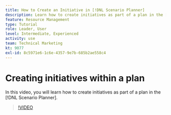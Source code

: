 ```yaml
---
title: How to Create an Initiative in [!DNL Scenario Planner]
description: Learn how to create initiatives as part of a plan in the [!DNL Scenario Planner].
feature: Resource Management
type: Tutorial
role: Leader, User
level: Intermediate, Experienced
activity: use
team: Technical Marketing
kt: 9077
exl-id: 8c5971e6-1c6e-4357-9e7b-685b2ae558c4
---
```

# Creating initiatives within a plan

In this video, you will learn how to create initiatives as part of a plan in the [!DNL Scenario Planner].

>[!VIDEO](https://video.tv.adobe.com/v/335319/?quality=12)

